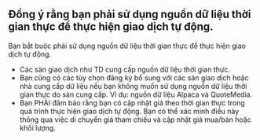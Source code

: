 ## Đồng ý rằng bạn phải sử dụng nguồn dữ liệu thời gian thực để thực hiện giao dịch tự động.

Bạn bắt buộc phải sử dụng nguồn dữ liệu thời gian thực để thực hiện giao dịch tự động.
- Các sàn giao dịch như TD cung cấp nguồn dữ liệu thời gian thực.
- Bạn cũng có các tùy chọn đăng ký bổ sung với các sàn giao dịch hoặc nhà cung cấp dữ liệu nếu bạn không muốn sử dụng nguồn dữ liệu thời gian thực do sàn cung cấp. Ví dụ: nguồn dữ liệu Alpaca và QuoteMedia.
- Bạn PHẢI đảm bảo rằng bạn có cập nhật giá theo thời gian thực trong quá trình thực hiện giao dịch tự động. Bạn có thể xác minh điều này thông qua việc di chuyển giá tham chiếu và cập nhật giá mua/bán hoặc khối lượng.

